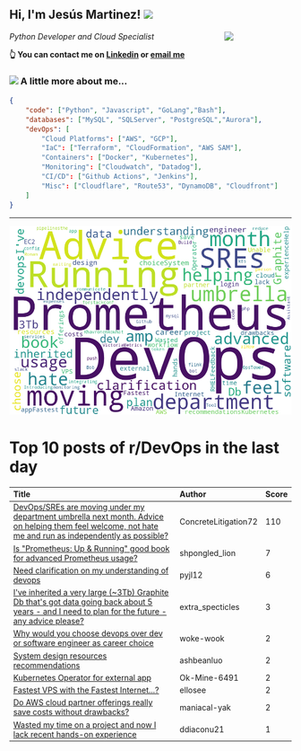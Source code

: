 <!--
**jmartinezl/jmartinezl** is a ✨ _special_ ✨ repository because its `README.md` (this file) appears on your GitHub profile.

Here are some ideas to get you started:

- 🔭 I’m currently working on ...
- 🌱 I’m currently learning ...
- 👯 I’m looking to collaborate on ...
- 🤔 I’m looking for help with ...
- 💬 Ask me about ...
- 📫 How to reach me: ...
- 😄 Pronouns: ...
- ⚡ Fun fact: ...
-->

<h2>Hi, I'm Jesús Martinez! <img src="https://media.giphy.com/media/WUlplcMpOCEmTGBtBW/giphy.gif" width="30"> </h2>
<img align='right' src="https://media.giphy.com/media/NytMLKyiaIh6VH9SPm/giphy.gif" width="120">
<p><em>Python Developer and Cloud Specialist
</em></p>

**👆 You can contact me on [Linkedin](https://www.linkedin.com/in/jes%C3%BAs-martinez-2b7b10104/) or [email me](mailto:jesus.mtz.lorenzo@gmail.com)**

### <img src="https://media.giphy.com/media/VgCDAzcKvsR6OM0uWg/giphy.gif" width="50"> A little more about me...  

```json
{
    "code": ["Python", "Javascript", "GoLang","Bash"],
    "databases": ["MySQL", "SQLServer", "PostgreSQL","Aurora"],
    "devOps": [
        "Cloud Platforms": ["AWS", "GCP"],
        "IaC": ["Terraform", "CloudFormation", "AWS SAM"],
        "Containers": ["Docker", "Kubernetes"],
        "Monitoring": ["Cloudwatch", "Datadog"],
        "CI/CD": ["Github Actions", "Jenkins"],
        "Misc": ["Cloudflare", "Route53", "DynamoDB", "Cloudfront"]
    ]
}
```
---

![Wordcloud](./cloud.png)

# Top 10 posts of r/DevOps in the last day

| Title | Author | Score |
|:---|:---|:---|
| [DevOps/SREs are moving under my department umbrella next month. Advice on helping them feel welcome, not hate me and run as independently as possible?](https://www.reddit.com/r/devops/comments/173tzyg/devopssres_are_moving_under_my_department/) | ConcreteLitigation72 | 110 |
| [Is "Prometheus: Up &amp; Running" good book for advanced Prometheus usage?](https://www.reddit.com/r/devops/comments/174gorg/is_prometheus_up_running_good_book_for_advanced/) | shpongled_lion | 7 |
| [Need clarification on my understanding of devops](https://www.reddit.com/r/devops/comments/1747v7y/need_clarification_on_my_understanding_of_devops/) | pyjl12 | 6 |
| [I've inherited a very large (~3Tb) Graphite Db that's got data going back about 5 years - and I need to plan for the future - any advice please?](https://www.reddit.com/r/devops/comments/174hmqz/ive_inherited_a_very_large_3tb_graphite_db_thats/) | extra_specticles | 3 |
| [Why would you choose devops over dev or software engineer as career choice](https://www.reddit.com/r/devops/comments/1740hoe/why_would_you_choose_devops_over_dev_or_software/) | woke-wook | 2 |
| [System design resources recommendations](https://www.reddit.com/r/devops/comments/173qczo/system_design_resources_recommendations/) | ashbeanluo | 2 |
| [Kubernetes Operator for external app](https://www.reddit.com/r/devops/comments/1743paz/kubernetes_operator_for_external_app/) | Ok-Mine-6491 | 2 |
| [Fastest VPS with the Fastest Internet...?](https://www.reddit.com/r/devops/comments/1748h24/fastest_vps_with_the_fastest_internet/) | ellosee | 2 |
| [Do AWS cloud partner offerings really save costs without drawbacks?](https://www.reddit.com/r/devops/comments/174hhk0/do_aws_cloud_partner_offerings_really_save_costs/) | maniacal-yak | 2 |
| [Wasted my time on a project and now I lack recent hands-on experience](https://www.reddit.com/r/devops/comments/174happ/wasted_my_time_on_a_project_and_now_i_lack_recent/) | ddiaconu21 | 1 |
